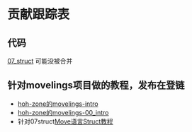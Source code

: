 # 贡献跟踪表
## 代码
[07_struct](https://github.com/hoh-zone/movelings/pull/7) 可能没被合并
## 针对movelings项目做的教程，发布在登链
* [hoh-zone的movelings-intro](https://learnblockchain.cn/article/19790)
* [hoh-zone的movelings-00_intro](https://learnblockchain.cn/article/19791)
* 针对07struct[Move语言Struct教程](https://learnblockchain.cn/article/19732)


